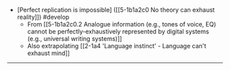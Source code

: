 
- [Perfect replication is impossible] ([[5-1b1a2c0 No theory can exhaust reality]]) #develop 
  - From [[5-1b1a2c0.2 Analogue information (e.g., tones of voice, EQ) cannot be perfectly-exhaustively represented by digital systems (e.g., universal writing systems)]]
  - Also extrapolating [[2-1a4 'Language instinct' - Language can't exhaust mind]]
---

